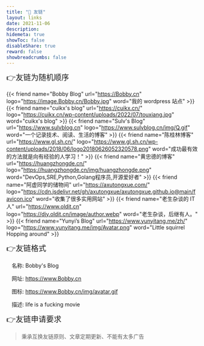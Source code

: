 ```yaml
---
title: "🤝 友链"
layout: links
date: 2021-11-06
description: 
hidemeta: true
showToc: false
disableShare: true
reward: false
showbreadcrumbs: false
---
```

<div style="font-size: 20px;">👉友链为随机顺序</div>

<div class="friend">

{{< friend name="Bobby Blog" url="https://Bobby.cn" logo="https://image.Bobby.cn/Bobby.jpg" word="我的 wordpress 站点" >}}
{{< friend name="cuikx's blog" url="https://cuikx.cn/" logo="https://cuikx.cn/wp-content/uploads/2022/07/touxiang.jpg" word="cuikx's blog" >}}
{{< friend name="Sulv's Blog" url="https://www.sulvblog.cn" logo="https://www.sulvblog.cn/img/Q.gif" word="一个记录技术、阅读、生活的博客" >}}
{{< friend name="陈桂林博客" url="https://www.gl.sh.cn/" logo="https://www.gl.sh.cn/wp-content/uploads/2018/06/logo20180626052320578.png" word="成功最有效的方法就是向有经验的人学习！" >}}
{{< friend name="黄忠德的博客" url="https://huangzhongde.cn/" logo="https://huangzhongde.cn/img/huangzhongde.png" word="DevOps,SRE,Python,Golang程序员,开源爱好者" >}}
{{< friend name="阿虚同学的储物间" url="https://axutongxue.com/" logo="https://cdn.jsdelivr.net/gh/axutongxue/axutongxue.github.io@main/favicon.ico" word="收集了很多实用网站" >}}
{{< friend name="老生杂谈的 IT 人" url="https://www.oldit.cn" logo="https://djy.oldit.cn/image/author.webp" word="老生杂谈，后继有人。" >}}
{{< friend name="Yunyi’s Blog" url="https://www.yunyitang.me/zh/" logo="https://www.yunyitang.me/img/Avatar.png" word="Little squirrel Hopping around" >}}


<!-- {{< friend name="" url="" logo="" word="" >}} -->

<!-- <details>
    <summary style="cursor: pointer; margin-top: 10px; margin-bottom: 10px">
        <span style="font-size: 20px;">点击查看更多友链......</span>
	</summary>
    ....
</details> -->

</div>

<div style="font-size: 20px;">👉友链格式</div>

<div style="text-indent: 1em;">

名称: Bobby\'s Blog

网址: https://www.Bobby.cn

图标: https://www.Bobby.cn/img/avatar.gif

描述: life is a fucking movie

</div>

<div style="font-size: 20px;">👉友链申请要求</div>

> 秉承互换友链原则、文章定期更新、不能有太多广告

<br/>

